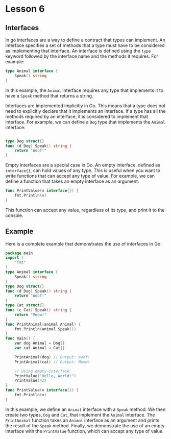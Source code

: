 # Lesson 6

## Interfaces

In go interfaces are a way to define a contract that types can implement. An interface specifies a set of methods that a type must have to be considered as implementing that interface.
An interface is defined using the `type` keyword followed by the interface name and the methods it requires. For example:

```go
type Animal interface {
    Speak() string
}
```

In this example, the `Animal` interface requires any type that implements it to have a `Speak` method that returns a string.

Interfaces are implemented implicitly in Go. This means that a type does not need to explicitly declare that it implements an interface. If a type has all the methods required by an interface, it is considered to implement that interface.
For example, we can define a `Dog` type that implements the `Animal` interface:

```go

type Dog struct{}
func (d Dog) Speak() string {
    return "Woof!"
}
```

Empty interfaces are a special case in Go. An empty interface, defined as `interface{}`, can hold values of any type. This is useful when you want to write functions that can accept any type of value.
For example, we can define a function that takes an empty interface as an argument:

```go
func PrintValue(v interface{}) {
    fmt.Println(v)
}
```

This function can accept any value, regardless of its type, and print it to the console.

## Example

Here is a complete example that demonstrates the use of interfaces in Go:

```go
package main
import (
    "fmt"
)
type Animal interface {
    Speak() string
}
type Dog struct{}
func (d Dog) Speak() string {
    return "Woof!"
}
type Cat struct{}
func (c Cat) Speak() string {
    return "Meow!"
}
func PrintAnimal(animal Animal) {
    fmt.Println(animal.Speak())
}
func main() {
    var dog Animal = Dog{}
    var cat Animal = Cat{}

    PrintAnimal(dog) // Output: Woof!
    PrintAnimal(cat) // Output: Meow!

    // Using empty interface
    PrintValue("Hello, World!")
    PrintValue(42)
}
func PrintValue(v interface{}) {
    fmt.Println(v)
}
```

In this example, we define an `Animal` interface with a `Speak` method. We then create two types, `Dog` and `Cat`, that implement the `Animal` interface. The `PrintAnimal` function takes an `Animal` interface as an argument and prints the result of the `Speak` method. Finally, we demonstrate the use of an empty interface with the `PrintValue` function, which can accept any type of value.
